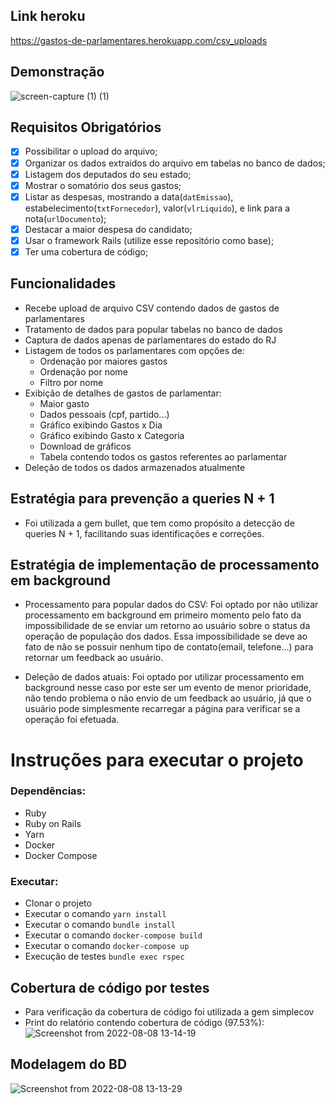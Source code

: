 ## Link heroku
https://gastos-de-parlamentares.herokuapp.com/csv_uploads

## Demonstração
![screen-capture (1) (1)](https://user-images.githubusercontent.com/34657544/183472397-f21d742e-24aa-4088-9bdb-9ced46f434ae.gif)


## Requisitos Obrigatórios
- [x] Possibilitar o upload do arquivo;
- [x] Organizar os dados extraidos do arquivo em tabelas no banco de dados;
- [x] Listagem dos deputados do seu estado;
- [x] Mostrar o somatório dos seus gastos;
- [x] Listar as despesas, mostrando a data(`datEmissao`), estabelecimento(`txtFornecedor`), valor(`vlrLiquido`), e link para a nota(`urlDocumento`);
- [x] Destacar a maior despesa do candidato;
- [x] Usar o framework Rails (utilize esse repositório como base);
- [x] Ter uma cobertura de código;

## Funcionalidades
- Recebe upload de arquivo CSV contendo dados de gastos de parlamentares
- Tratamento de dados para popular tabelas no banco de dados
- Captura de dados apenas de parlamentares do estado do RJ
- Listagem de todos os parlamentares com opções de:
  - Ordenação por maiores gastos
  - Ordenação por nome
  - Filtro por nome
- Exibição de detalhes de gastos de parlamentar:
  - Maior gasto
  - Dados pessoais (cpf, partido...)
  - Gráfico exibindo Gastos x Dia
  - Gráfico exibindo Gasto x Categoria
  - Download de gráficos
  - Tabela contendo todos os gastos referentes ao parlamentar
- Deleção de todos os dados armazenados atualmente

## Estratégia para prevenção a queries N + 1
- Foi utilizada a gem bullet, que tem como propósito a detecção de queries N + 1, facilitando suas identificações e correções.

## Estratégia de implementação de processamento em background
- Processamento para popular dados do CSV: Foi optado por não utilizar processamento em background em primeiro momento pelo fato da impossibilidade de se enviar um retorno ao usuário sobre o status da operação de população dos dados. Essa impossibilidade se deve ao fato de não se possuir nenhum tipo de contato(email, telefone...) para retornar um feedback ao usuário.

- Deleção de dados atuais: Foi optado por utilizar processamento em background nesse caso por este ser um evento de menor prioridade, não tendo problema o não envio de um feedback ao usuário, já que o usuário pode simplesmente recarregar a página para verificar se a operação foi efetuada.

# Instruções para executar o projeto

### Dependências:
- Ruby
- Ruby on Rails
- Yarn
- Docker
- Docker Compose

### Executar:
- Clonar o projeto
- Executar o comando `yarn install`
- Executar o comando `bundle install`
- Executar o comando `docker-compose build`
- Executar o comando `docker-compose up`
- Execução de testes `bundle exec rspec`

## Cobertura de código por testes
- Para verificação da cobertura de código foi utilizada a gem simplecov
- Print do relatório contendo cobertura de código (97.53%):
![Screenshot from 2022-08-08 13-14-19](https://user-images.githubusercontent.com/34657544/183464395-4d386ea2-69be-498c-94f4-efa45163d163.png)


## Modelagem do BD
![Screenshot from 2022-08-08 13-13-29](https://user-images.githubusercontent.com/34657544/183464351-fbcb2581-b09b-45a1-99b8-865af3d97785.png)


